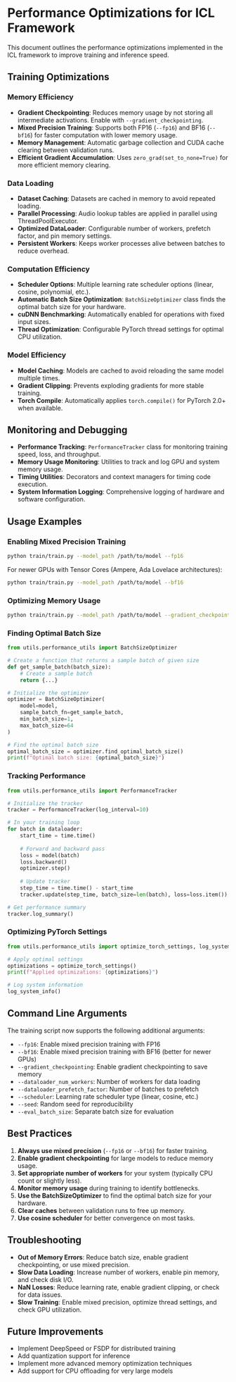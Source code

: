 # Performance Optimizations for ICL Framework

This document outlines the performance optimizations implemented in the ICL framework to improve training and inference speed.

## Training Optimizations

### Memory Efficiency

- **Gradient Checkpointing**: Reduces memory usage by not storing all intermediate activations. Enable with `--gradient_checkpointing`.
- **Mixed Precision Training**: Supports both FP16 (`--fp16`) and BF16 (`--bf16`) for faster computation with lower memory usage.
- **Memory Management**: Automatic garbage collection and CUDA cache clearing between validation runs.
- **Efficient Gradient Accumulation**: Uses `zero_grad(set_to_none=True)` for more efficient memory clearing.

### Data Loading

- **Dataset Caching**: Datasets are cached in memory to avoid repeated loading.
- **Parallel Processing**: Audio lookup tables are applied in parallel using ThreadPoolExecutor.
- **Optimized DataLoader**: Configurable number of workers, prefetch factor, and pin memory settings.
- **Persistent Workers**: Keeps worker processes alive between batches to reduce overhead.

### Computation Efficiency

- **Scheduler Options**: Multiple learning rate scheduler options (linear, cosine, polynomial, etc.).
- **Automatic Batch Size Optimization**: `BatchSizeOptimizer` class finds the optimal batch size for your hardware.
- **cuDNN Benchmarking**: Automatically enabled for operations with fixed input sizes.
- **Thread Optimization**: Configurable PyTorch thread settings for optimal CPU utilization.

### Model Efficiency

- **Model Caching**: Models are cached to avoid reloading the same model multiple times.
- **Gradient Clipping**: Prevents exploding gradients for more stable training.
- **Torch Compile**: Automatically applies `torch.compile()` for PyTorch 2.0+ when available.

## Monitoring and Debugging

- **Performance Tracking**: `PerformanceTracker` class for monitoring training speed, loss, and throughput.
- **Memory Usage Monitoring**: Utilities to track and log GPU and system memory usage.
- **Timing Utilities**: Decorators and context managers for timing code execution.
- **System Information Logging**: Comprehensive logging of hardware and software configuration.

## Usage Examples

### Enabling Mixed Precision Training

```bash
python train/train.py --model_path /path/to/model --fp16
```

For newer GPUs with Tensor Cores (Ampere, Ada Lovelace architectures):

```bash
python train/train.py --model_path /path/to/model --bf16
```

### Optimizing Memory Usage

```bash
python train/train.py --model_path /path/to/model --gradient_checkpointing --fp16
```

### Finding Optimal Batch Size

```python
from utils.performance_utils import BatchSizeOptimizer

# Create a function that returns a sample batch of given size
def get_sample_batch(batch_size):
    # Create a sample batch
    return {...}

# Initialize the optimizer
optimizer = BatchSizeOptimizer(
    model=model,
    sample_batch_fn=get_sample_batch,
    min_batch_size=1,
    max_batch_size=64
)

# Find the optimal batch size
optimal_batch_size = optimizer.find_optimal_batch_size()
print(f"Optimal batch size: {optimal_batch_size}")
```

### Tracking Performance

```python
from utils.performance_utils import PerformanceTracker

# Initialize the tracker
tracker = PerformanceTracker(log_interval=10)

# In your training loop
for batch in dataloader:
    start_time = time.time()
    
    # Forward and backward pass
    loss = model(batch)
    loss.backward()
    optimizer.step()
    
    # Update tracker
    step_time = time.time() - start_time
    tracker.update(step_time, batch_size=len(batch), loss=loss.item())

# Get performance summary
tracker.log_summary()
```

### Optimizing PyTorch Settings

```python
from utils.performance_utils import optimize_torch_settings, log_system_info

# Apply optimal settings
optimizations = optimize_torch_settings()
print(f"Applied optimizations: {optimizations}")

# Log system information
log_system_info()
```

## Command Line Arguments

The training script now supports the following additional arguments:

- `--fp16`: Enable mixed precision training with FP16
- `--bf16`: Enable mixed precision training with BF16 (better for newer GPUs)
- `--gradient_checkpointing`: Enable gradient checkpointing to save memory
- `--dataloader_num_workers`: Number of workers for data loading
- `--dataloader_prefetch_factor`: Number of batches to prefetch
- `--scheduler`: Learning rate scheduler type (linear, cosine, etc.)
- `--seed`: Random seed for reproducibility
- `--eval_batch_size`: Separate batch size for evaluation

## Best Practices

1. **Always use mixed precision** (`--fp16` or `--bf16`) for faster training.
2. **Enable gradient checkpointing** for large models to reduce memory usage.
3. **Set appropriate number of workers** for your system (typically CPU count or slightly less).
4. **Monitor memory usage** during training to identify bottlenecks.
5. **Use the BatchSizeOptimizer** to find the optimal batch size for your hardware.
6. **Clear caches** between validation runs to free up memory.
7. **Use cosine scheduler** for better convergence on most tasks.

## Troubleshooting

- **Out of Memory Errors**: Reduce batch size, enable gradient checkpointing, or use mixed precision.
- **Slow Data Loading**: Increase number of workers, enable pin memory, and check disk I/O.
- **NaN Losses**: Reduce learning rate, enable gradient clipping, or check for data issues.
- **Slow Training**: Enable mixed precision, optimize thread settings, and check GPU utilization.

## Future Improvements

- Implement DeepSpeed or FSDP for distributed training
- Add quantization support for inference
- Implement more advanced memory optimization techniques
- Add support for CPU offloading for very large models 